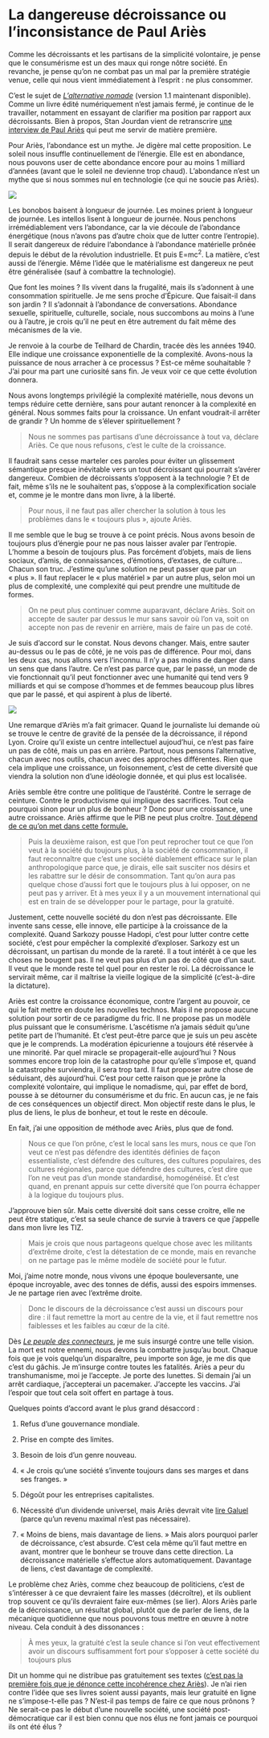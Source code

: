 # La dangereuse décroissance ou l’inconsistance de Paul Ariès

Comme les décroissants et les partisans de la simplicité volontaire, je pense que le consumérisme est un des maux qui ronge nôtre société. En revanche, je pense qu’on ne combat pas un mal par la première stratégie venue, celle qui nous vient immédiatement à l’esprit : ne plus consommer.<span id="more-19048"></span>

C’est le sujet de [*L’alternative nomade*](https://tcrouzet.com/alternative-nomade/) (version 1.1 maintenant disponible). Comme un livre édité numériquement n’est jamais fermé, je continue de le travailler, notamment en essayant de clarifier ma position par rapport aux décroissants. Bien à propos, Stan Jourdan vient de retranscrire [une interview de Paul Ariès](http://www.tetedequenelle.fr/2010/08/paul-aries-decroissance/) qui peut me servir de matière première.

Pour Ariès, l’abondance est un mythe. Je digère mal cette proposition. Le soleil nous insuffle continuellement de l’énergie. Elle est en abondance, nous pouvons user de cette abondance encore pour au moins 1 milliard d’années (avant que le soleil ne devienne trop chaud). L’abondance n’est un mythe que si nous sommes nul en technologie (ce qui ne soucie pas Ariès).

![](https://tcrouzet.com/images_tc/2010/09/Phen-Hum-fig.gif)

Les bonobos baisent à longueur de journée. Les moines prient à longueur de journée. Les intellos lisent à longueur de journée. Nous penchons irrémédiablement vers l’abondance, car la vie découle de l’abondance énergétique (nous n’avons pas d’autre choix que de lutter contre l’entropie). Il serait dangereux de réduire l’abondance à l’abondance matérielle prônée depuis le début de la révolution industrielle. Et puis E=mc<sup>2</sup>. La matière, c’est aussi de l’énergie. Même l’idée que le matérialisme est dangereux ne peut être généralisée (sauf à combattre la technologie).

Que font les moines ? Ils vivent dans la frugalité, mais ils s’adonnent à une consommation spirituelle. Je me sens proche d’Épicure. Que faisait-il dans son jardin ? Il s’adonnait à l’abondance de conversations. Abondance sexuelle, spirituelle, culturelle, sociale, nous succombons au moins à l’une ou à l’autre, je crois qu’il ne peut en être autrement du fait même des mécanismes de la vie.

Je renvoie à la courbe de Teilhard de Chardin, tracée dès les années 1940. Elle indique une croissance exponentielle de la complexité. Avons-nous la puissance de nous arracher à ce processus ? Est-ce même souhaitable ? J’ai pour ma part une curiosité sans fin. Je veux voir ce que cette évolution donnera.

Nous avons longtemps privilégié la complexité matérielle, nous devons un temps réduire cette dernière, sans pour autant renoncer à la complexité en général. Nous sommes faits pour la croissance. Un enfant voudrait-il arrêter de grandir ? Un homme de s’élever spirituellement ?

> Nous ne sommes pas partisans d’une décroissance à tout va, déclare Ariès. Ce que nous refusons, c’est le culte de la croissance.

Il faudrait sans cesse marteler ces paroles pour éviter un glissement sémantique presque inévitable vers un tout décroissant qui pourrait s’avérer dangereux. Combien de décroissants s’opposent à la technologie ? Et de fait, même s’ils ne le souhaitent pas, s’oppose à la complexification sociale et, comme je le montre dans mon livre, à la liberté.

> Pour nous, il ne faut pas aller chercher la solution à tous les problèmes dans le « toujours plus », ajoute Ariès.

Il me semble que le bug se trouve à ce point précis. Nous avons besoin de toujours plus d’énergie pour ne pas nous laisser avaler par l’entropie. L’homme a besoin de toujours plus. Pas forcément d’objets, mais de liens sociaux, d’amis, de connaissances, d’émotions, d’extases, de culture… Chacun son truc. J’estime qu’une solution ne peut passer que par un « plus ». Il faut replacer le « plus matériel » par un autre plus, selon moi un plus de complexité, une complexité qui peut prendre une multitude de formes.

> On ne peut plus continuer comme auparavant, déclare Ariès. Soit on accepte de sauter par dessus le mur sans savoir où l’on va, soit on accepte non pas de revenir en arrière, mais de faire un pas de coté.

Je suis d’accord sur le constat. Nous devons changer. Mais, entre sauter au-dessus ou le pas de côté, je ne vois pas de différence. Pour moi, dans les deux cas, nous allons vers l’inconnu. Il n’y a pas moins de danger dans un sens que dans l’autre. Ce n’est pas parce que, par le passé, un mode de vie fonctionnait qu’il peut fonctionner avec une humanité qui tend vers 9 milliards et qui se compose d’hommes et de femmes beaucoup plus libres que par le passé, et qui aspirent à plus de liberté.

![](https://tcrouzet.com/images_tc/2010/09/Freedom_In_World1.jpg)

Une remarque d’Ariès m’a fait grimacer. Quand le journaliste lui demande où se trouve le centre de gravité de la pensée de la décroissance, il répond Lyon. Croire qu’il existe un centre intellectuel aujoud’hui, ce n’est pas faire un pas de côté, mais un pas en arrière. Partout, nous pensons l’alternative, chacun avec nos outils, chacun avec des approches différentes. Rien que cela implique une croissance, un foisonnement, c’est de cette diversité que viendra la solution non d’une idéologie donnée, et qui plus est localisée.

Ariès semble être contre une politique de l’austérité. Contre le serrage de ceinture. Contre le productivisme qui implique des sacrifices. Tout cela pourquoi sinon pour un plus de bonheur ? Donc pour une croissance, une autre croissance. Ariès affirme que le PIB ne peut plus croître. [Tout dépend de ce qu’on met dans cette formule.](https://tcrouzet.com/2006/05/30/croissance-illusoire/)

> Puis la deuxième raison, est que l’on peut reprocher tout ce que l’on veut à la société du toujours plus, à la société de consommation, il faut reconnaître que c’est une société diablement efficace sur le plan anthropologique parce que, je dirais, elle sait susciter nos désirs et les rabattre sur le désir de consommation. Tant qu’on aura pas quelque chose d’aussi fort que le toujours plus à lui opposer, on ne peut pas y arriver. Et à mes yeux il y a un mouvement international qui est en train de se développer pour le partage, pour la gratuité.

Justement, cette nouvelle société du don n’est pas décroissante. Elle invente sans cesse, elle innove, elle participe à la croissance de la complexité. Quand Sarkozy pousse Hadopi, c’est pour lutter contre cette société, c’est pour empêcher la complexité d’exploser. Sarkozy est un décroissant, un partisan du monde de la rareté. Il a tout intérêt à ce que les choses ne bougent pas. Il ne veut pas plus d’un pas de côté que d’un saut. Il veut que le monde reste tel quel pour en rester le roi. La décroissance le servirait même, car il maîtrise la vieille logique de la simplicité (c’est-à-dire la dictature).

Ariès est contre la croissance économique, contre l’argent au pouvoir, ce qui le fait mettre en doute les nouvelles technos. Mais il ne propose aucune solution pour sortir de ce paradigme du fric. Il ne propose pas un modèle plus puissant que le consumérisme. L’ascétisme n’a jamais séduit qu’une petite part de l’humanité. Et c’est peut-être parce que je suis un peu ascète que je le comprends. La modération épicurienne a toujours été réservée à une minorité. Par quel miracle se propagerait-elle aujourd’hui ? Nous sommes encore trop loin de la catastrophe pour qu’elle s’impose et, quand la catastrophe surviendra, il sera trop tard. Il faut proposer autre chose de séduisant, dès aujourd’hui. C’est pour cette raison que je prône la complexité volontaire, qui implique le nomadisme, qui, par effet de bord, pousse à se détourner du consumérisme et du fric. En aucun cas, je ne fais de ces conséquences un objectif direct. Mon objectif reste dans le plus, le plus de liens, le plus de bonheur, et tout le reste en découle.

En fait, j’ai une opposition de méthode avec Ariès, plus que de fond.

> Nous ce que l’on prône, c’est le local sans les murs, nous ce que l’on veut ce n’est pas défendre des identités définies de façon essentialiste, c’est défendre des cultures, des cultures populaires, des cultures régionales, parce que défendre des cultures, c’est dire que l’on ne veut pas d’un monde standardisé, homogénéisé. Et c’est quand, en prenant appuis sur cette diversité que l’on pourra échapper à la logique du toujours plus.

J’approuve bien sûr. Mais cette diversité doit sans cesse croitre, elle ne peut être statique, c’est sa seule chance de survie à travers ce que j’appelle dans mon livre les TIZ.

> Mais je crois que nous partageons quelque chose avec les militants d’extrême droite, c’est la détestation de ce monde, mais en revanche on ne partage pas le même modèle de société pour le futur.

Moi, j’aime notre monde, nous vivons une époque bouleversante, une époque incroyable, avec des tonnes de défis, aussi des espoirs immenses. Je ne partage rien avec l’extrême droite.

> Donc le discours de la décroissance c’est aussi un discours pour dire : il faut remettre la mort au centre de la vie, et il faut remettre nos faiblesses et les faibles au cœur de la cité.

Dès [*Le peuple des connecteurs*](https://tcrouzet.com/le-peuple-des-connecteurs/), je me suis insurgé contre une telle vision. La mort est notre ennemi, nous devons la combattre jusqu’au bout. Chaque fois que je vois quelqu’un disparaître, peu importe son âge, je me dis que c’est du gâchis. Je m’insurge contre toutes les fatalités. Ariès a peur du transhumanisme, moi je l’accepte. Je porte des lunettes. Si demain j’ai un arrêt cardiaque, j’accepterai un pacemaker. J’accepte les vaccins. J’ai l’espoir que tout cela soit offert en partage à tous.

Quelques points d’accord avant le plus grand désaccord :

1. Refus d’une gouvernance mondiale.

2. Prise en compte des limites.

3. Besoin de lois d’un genre nouveau.

4. « Je crois qu’une société s’invente toujours dans ses marges et dans ses franges. »

5. Dégoût pour les entreprises capitalistes.

6. Nécessité d’un dividende universel, mais Ariès devrait vite [lire Galuel](http://www.creationmonetaire.info/) (parce qu’un revenu maximal n’est pas nécessaire).

7. « Moins de biens, mais davantage de liens. » Mais alors pourquoi parler de décroissance, c’est absurde. C’est cela même qu’il faut mettre en avant, montrer que le bonheur se trouve dans cette direction. La décroissance matérielle s’effectue alors automatiquement. Davantage de liens, c’est davantage de complexité.

Le problème chez Ariès, comme chez beaucoup de politiciens, c’est de s’intéresser à ce que devraient faire les masses (décroître), et ils oublient trop souvent ce qu’ils devraient faire eux-mêmes (se lier). Alors Ariès parle de la décroissance, un résultat global, plutôt que de parler de liens, de la mécanique quotidienne que nous pouvons tous mettre en œuvre à notre niveau. Cela conduit à des dissonances :

> À mes yeux, la gratuité c’est la seule chance si l’on veut effectivement avoir un discours suffisamment fort pour s’opposer à cette société du toujours plus

Dit un homme qui ne distribue pas gratuitement ses textes ([c’est pas la première fois que je dénonce cette incohérence chez Ariès](https://tcrouzet.com/2010/02/05/trop-tard-pour-la-revolution/)). Je n’ai rien contre l’idée que ses livres soient aussi payants, mais leur gratuité en ligne ne s’impose-t-elle pas ? N’est-il pas temps de faire ce que nous prônons ? Ne serait-ce pas le début d’une nouvelle société, une société post-démocratique car il est bien connu que nos élus ne font jamais ce pourquoi ils ont été élus ?